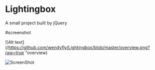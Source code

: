 # Lightingbox
A small project built by jQuery

#screenshot

![Alt text](/https://github.com/wendyfly/Lightingbox/blob/master/overview.png?raw=true "overview)

![ScreenShot](/https://github.com/wendyfly/Lightingbox/blob/master/overview.png)
